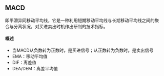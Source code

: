 ## MACD
即平滑异同移动平均线，它是一种利用短期移动平均线与长期移动平均线之间的聚合与分离状况，对买进卖出时机作出研判的技术指标。
#### 概述
* 当MACD从负数转为正数时，是买进信号；从正数转为负数时，是卖出信号
* EMA：移动平均值
* DIF：离差值
* DEA/DEM：离差平均值
